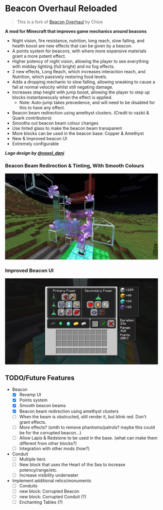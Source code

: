 # Beacon Overhaul Reloaded

> This is a fork of [Beacon Overhaul](https://github.com/ChloeDawn/BeaconOverhaul) by Chloe

**A mod for Minecraft that improves game mechanics around beacons**

- Night vision, fire resistance, nutrition, long reach, slow falling, and health boost are new effects that can be given by a beacon.
- A points system for beacons, with where more expensive materials grant a more potent effect.
- Higher potency of night vision, allowing the player to see everything with midday lighting (full bright) and no fog effects.
- 2 new effects, Long Reach, which increases interaction reach, and Nutrition, which passively restoring food levels.
- Adds a dropping mechanic to slow falling, allowing sneaking to cause a fall at normal velocity whilst still negating damage.
- Increases step height with jump boost, allowing the player to step up blocks instantaneously when the effect is applied.
    - Note: Auto-jump takes precedence, and will need to be disabled for this to have any effect.
- Beacon beam redirection using amethyst clusters. (Credit to vazkii & Quark contributors)
- Smooths out beacon beam colour changes
- Use tinted glass to make the beacon beam transparent
- More blocks can be used in the beacon base: Copper & Amethyst
- New & Improved beacon UI
- Extremely configurable


***Logo design by [@voxel_dani](https://twitter.com/voxel_dani)***

### Beacon Beam Redirection & Tinting, With Smooth Colours

![Beacon beam redirection & Tinting, with smooth colours](/assets/images/beacon_beam_redirection_tinting.png)

### Improved Beacon UI

![Improved Beacon UI](/assets/images/improved_beacon_ui.png)

## TODO/Future Features

- Beacon
    - [x] Revamp UI
    - [x] Points system
    - [x] Smooth beacon beams
    - [x] Beacon beam redirection using amethyst clusters
    - [ ] When the beam is obstructed, still render it, but blink red. Don't grant effects.
    - [ ] More effects? (smth to remove phantoms/patrols? maybe this could be for the corrupted beacon...)
    - [ ] Allow Lapis & Redstone to be used in the base. (what can make them different from other blocks?)
    - [ ] Integration with other mods (how?)
- Conduit
    - [ ] Multiple tiers
    - [ ] New block that uses the Heart of the Sea to increase potency/range/etc.
    - [ ] Increase visibility underwater
- Implement additional relics/monuments
    - [ ] Conduits
    - [ ] new block: Corrupted Beacon
    - [ ] new block: Corrupted Conduit (?)
    - [ ] Enchanting Tables (?)
